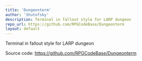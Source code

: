 ```yaml
---
title: 'Dungeonterm'
author: 'Shutofsky'
description: Terminal in fallout style for LARP dungeon
repo_url: https://github.com/RPGCodeBase/Dungeonterm
layout: default
---
```


Terminal in fallout style for LARP dungeon

Source code: https://github.com/RPGCodeBase/Dungeonterm